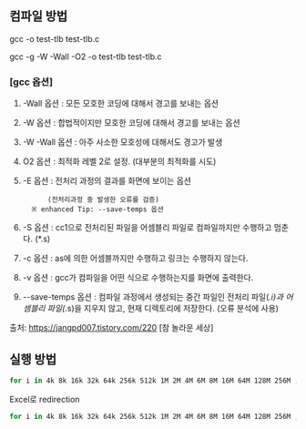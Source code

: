 ## 컴파일 방법

gcc -o test-tlb test-tlb.c

gcc -g -W -Wall -O2 -o test-tlb test-tlb.c





### [gcc 옵션]


1. -Wall 옵션 : 모든 모호한 코딩에 대해서 경고를 보내는 옵션

2. -W 옵션 : 합법적이지만 모호한 코딩에 대해서 경고를 보내는 옵션

3. -W -Wall 옵션 : 아주 사소한 모호성에 대해서도 경고가 발생

4. O2 옵션 : 최적화 레벨 2로 설정. (대부분의 최적화를 시도)

5. -E 옵션 : 전처리 과정의 결과를 화면에 보이는 옵션 

             (전처리과정 중 발생한 오류를 검증)
	     ※ enhanced Tip: --save-temps 옵션 
6. -S 옵션 : cc1으로 전처리된 파일을 어셈블리 파일로 컴파일까지만 수행하고 멈춘다. (*.s)

7. -c 옵션 : as에 의한 어셈블까지만 수행하고 링크는 수행하지 않는다.

8. -v 옵션 : gcc가 컴파일을 어떤 식으로 수행하는지를 화면에 출력한다.

9. --save-temps 옵션 : 컴파일 과정에서 생성되는 중간 파일인 전처리 파일(*.i)과 어셈블리 파일(*.s)을 지우지 않고, 현재 디렉토리에 저장한다. (오류 분석에 사용)


출처: https://jangpd007.tistory.com/220 [참 놀라운 세상]


## 실행 방법

```bash
for i in 4k 8k 16k 32k 64k 256k 512k 1M 2M 4M 6M 8M 16M 64M 128M 256M ; do echo -n "$i, "; ./test-tlb -r $i 64 ; done
```

Excel로 redirection

```bash
for i in 4k 8k 16k 32k 64k 256k 512k 1M 2M 4M 6M 8M 16M 64M 128M 256M ; do echo -n "$i, "; ./test-tlb -r $i 64 ; done > ss.xls
```